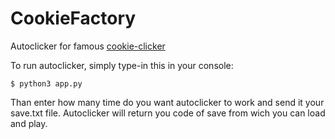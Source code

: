 # CookieFactory
Autoclicker for famous [cookie-clicker](https://orteil.dashnet.org/cookieclicker/)

To run autoclicker, simply type-in this in your console:
```shell
$ python3 app.py
```
Than enter how many time do you want autoclicker to work and send it your save.txt file. Autoclicker will return you code of save from wich you can load and play.
